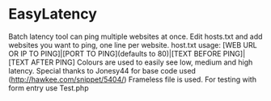 EasyLatency
===========
Batch latency tool can ping multiple websites at once.
Edit hosts.txt and add websites you want to ping, one line per website.
host.txt usage: [WEB URL OR IP TO PING]|[PORT TO PING](defaults to 80)|[TEXT BEFORE PING]|[TEXT AFTER PING]
Colours are used to easily see low, medium and high latency.
Special thanks to Jonesy44 for base code used (http://hawkee.com/snippet/5404/)
Frameless file is used. For testing with form entry use Test.php
